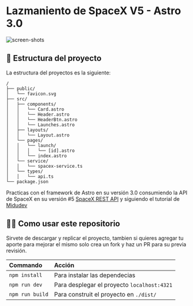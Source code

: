 # Lazmaniento de SpaceX V5 - Astro 3.0


![screen-shots](https://i.ibb.co/PxSwkfM/spacex-launches.jpg)

## 🚀 Estructura del proyecto

La estructura del proyectos es la siguiente:

```text
/
├── public/
│   └── favicon.svg
├── src/
│   ├── components/
│   │   └── Card.astro
│   │   └── Header.astro
│   │   └── HeaderBtn.astro
│   │   └── Launches.astro
│   ├── layouts/
│   │   └── Layout.astro
│   └── pages/
│   │   └── launch/
│   │   │   └── [id].astro
│   │   └── index.astro
│   └── service/
│   │   └── spacex-service.ts
│   └── types/
│   │   └── api.ts
└── package.json
```

Practicas con el framework de Astro en su versión 3.0 consumiendo la API de SpaceX en su versión #5 [SpaceX REST API](https://github.com/r-spacex/SpaceX-API) y siguiendo el tutorial de [Midudev](https://www.youtube.com/watch?v=RB5tR_nqUEw)

## 👷‍♂️ Como usar este repositorio

Sirvete de descargar y replicar el proyecto, tambien si quieres agregar tu aporte para mejorar el mismo solo crea un fork y haz un PR para su previa revisión.

| Commando                  | Acción                                           |
| :------------------------ | :----------------------------------------------- |
| `npm install`             | Para instalar las dependecias                    |
| `npm run dev`             | Para desplegar el proyecto `localhost:4321`      |
| `npm run build`           | Para construit el proyecto en `./dist/`          |


